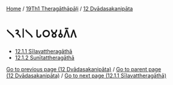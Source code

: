 
[Home](/) / [19Th1 Theragāthāpāḷi](...md) / [12 Dvādasakanipāta](../19Th1/12.md)

# 𑁧𑁨𑁇𑁧 𑀧𑀞𑀫𑀯𑀕𑁆𑀕

* [12.1.1 Sīlavattheragāthā](12.1/12.1.1.md)
* [12.1.2 Sunītattheragāthā](12.1/12.1.2.md)

[Go to previous page (12 Dvādasakanipāta)](../19Th1/12.md) / [Go to parent page (12 Dvādasakanipāta)](../19Th1/12.md) / [Go to next page (12.1.1 Sīlavattheragāthā)](12.1/12.1.1.md)


